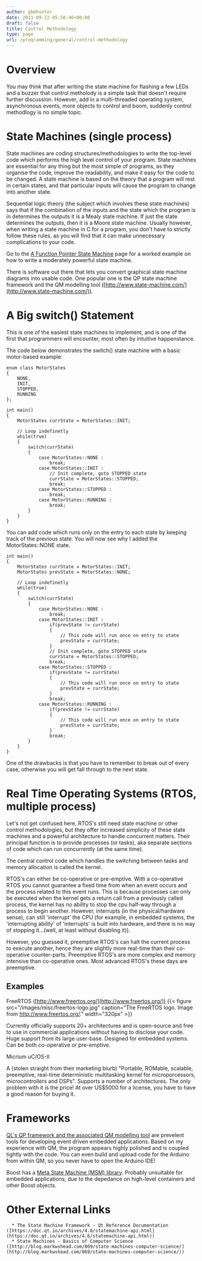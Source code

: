 ```yaml
---
author: gbmhunter
date: 2011-09-22 05:58:46+00:00
draft: false
title: Control Methodology
type: page
url: /programming/general/control-methodology
---
```


# Overview




You may think that after writing the state machine for flashing a few LEDs and a buzzer that control metholody is a simple task that doesn't require further discussion. However, add in a multi-threaded operating system, asynchronous events, more objects to control and boom, suddenly control methodlogy is no simple topic.




# State Machines (single process)




State machines are coding structures/methodologies to write the top-level code which performs the high level control of your program. State machines are essential for any thing but the most simple of programs, as they organise the code, improve the readability, and make it easy for the code to be changed. A state machine is based on the theory that a program will rest in certain states, and that particular inputs will cause the program to change into another state.




Sequential logic theory (the subject which involves these state machines) says that if the combination of the inputs and the state which the program is in determines the outputs it is a Mealy state machine. If just the state determines the outputs, then it is a Moore state machine. Usually however, when writing a state machine in C for a program, you don't have to strictly follow these rules, as you will find that it can make unnecessary complications to your code.




Go to the [A Function Pointer State Machine](http://blog.mbedded.ninja/programming/c-programming/control-methodology/a-function-pointer-based-state-machine) page for a worked example on how to write a moderately powerful state machine.




There is software out there that lets you convert graphical state machine diagrams into usable code. One popular one is the QP state machine framework and the QM modelling tool ([http://www.state-machine.com/](http://www.state-machine.com/)).




# A Big switch() Statement




This is one of the easiest state machines to implement, and is one of the first that programmers will encounter, most often by intuitive happenstance.




The code below demonstrates the switch() state machine with a basic motor-based example:



    
    enum class MotorStates
    {
    	NONE,
    	INIT,
    	STOPPED,
    	RUNNING
    };
    
    int main()
    {
    	MotorStates currState = MotorStates::INIT;
    
    	// Loop indefinetly
    	while(true)
    	{
    		switch(currState)
    		{
    			case MotorStates::NONE :
    				break;
    			case MotorStates::INIT :
    				// Init complete, goto STOPPED state
    				currState = MotorStates::STOPPED;
    				break;
    			case MotorStates::STOPPED :
    				break;
    			case MotorStates::RUNNING :
    				break;
    		}
    	}
    }
    




You can add code which runs only on the entry to each state by keeping track of the previous state. You will now see why I added the MotorStates::NONE state.



    
    int main()
    {
    	MotorStates currState = MotorStates::INIT;
    	MotorStates prevState = MotorStates::NONE;
    	
    	// Loop indefinetly
    	while(true)
    	{
    		switch(currState)
    		{
    			case MotorStates::NONE :
    				break;
    			case MotorStates::INIT :
    				if(prevState != currState)
    				{
    					// This code will run once on entry to state
    					prevState = currState;
    				}
    				// Init complete, goto STOPPED state
    				currState = MotorStates::STOPPED;
    				break;
    			case MotorStates::STOPPED :
    				if(prevState != currState)
    				{
    					// This code will run once on entry to state
    					prevState = currState;
    				}
    				break;
    			case MotorStates::RUNNING :
    				if(prevState != currState)
    				{
    					// This code will run once on entry to state
    					prevState = currState;
    				}
    				break;
    		}
    	}
    }
    




One of the drawbacks is that you have to remember to break out of every case, otherwise you will get fall through to the next state.




# Real Time Operating Systems (RTOS, multiple process)




Let's not get confused here, RTOS's still need state machine or other control methodologies, but they offer increased simplicity of these state machines and a powerful architecture to handle concurrent matters. Their principal function is to provide processes (or tasks), aka separate sections of code which can run concurrently (at the same time).




The central control code which handles the switching between tasks and memory allocation is called the kernel.




RTOS's can either be co-operative or pre-emptive. With a co-operative RTOS you cannot guarantee a fixed time from when an event occurs and the process related to this event runs. This is because processes can only be executed when the kernel gets a return call from a previously called process, the kernel has no ability to stop the cpu half-way through a process to begin another. However, interrupts (in the physical/hardware sense), can still 'interrupt' the CPU (for example, in embedded systems, the 'interrupting ability' of 'interrupts' is built into hardware, and there is no way of stopping it...(well, at least without disabling it)).




However, you guessed it, preemptive RTOS's can halt the current process to execute another, hence they are slightly more real-time than their co-operative counter-parts. Preemptive RTOS's are more complex and memory intensive than co-operative ones. Most advanced RTOS's these days are preemptive.




## Examples




FreeRTOS ([http://www.freertos.org/](http://www.freertos.org/)) {{< figure src="/images/misc/freertos-logo.jpg" caption="The FreeRTOS logo. Image from http://www.freertos.org/."  width="320px" >}}




Currently officially supports 20+ architectures and is open-source and free to use in commercial applications without having to disclose your code. Huge support from its large user-base. Designed for embedded systems. Can be both co-operative or pre-emptive.




Micrium uC/OS-II




A (stolen straight from their marketing blurb) "Portable, ROMable, scalable, preemptive, real-time deterministic multitasking kernel for microporcessors, microcontrollers and DSPs". Supports a number of architectures. The only problem with it is the price! At over US$5000 for a license, you have to have a good reason for buying it.




# Frameworks




[QL's QP framework and the associated QM modelling tool](http://www.state-machine.com/) are prevelent tools for developing event driven embedded applications. Based on my experience with QM, the program appears highly polished and is coupled tightly with the code. You can even build and upload code for the Arduino from within QM, so you never have to open the Arduino IDE!




Boost has a [Meta State Machine (MSM) library](http://www.boost.org/doc/libs/1_55_0/libs/msm/doc/HTML/index.html). Probably unsuitable for embedded applications, due to the depedance on high-level containers and other Boost objects.




# Other External Links





	  * The State Machine Framework - Qt Reference Documentation ([https://doc.qt.io/archives/4.6/statemachine-api.html](https://doc.qt.io/archives/4.6/statemachine-api.html))
	  * State Machines - Basics of Computer Science ([http://blog.markwshead.com/869/state-machines-computer-science/](http://blog.markwshead.com/869/state-machines-computer-science/))

